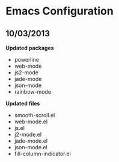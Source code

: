 Emacs Configuration
===================

10/03/2013
----------

**Updated packages**
- powerline
- web-mode
- js2-mode
- jade-mode
- json-mode
- rainbow-mode

**Updated files**
- smooth-scroll.el
- web-mode.el
- js.el
- j2-mode.el
- jade-mode.el
- json-mode.el
- fill-column-indicator.el

